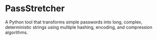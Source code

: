 # PassStretcher
A Python tool that transforms simple passwords into long, complex, deterministic strings using multiple hashing, encoding, and compression algorithms.
